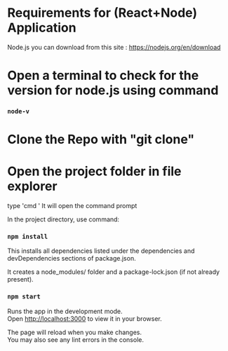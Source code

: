 # Requirements for (React+Node) Application
Node.js
you can download from this site : https://nodejs.org/en/download

# Open a terminal to check for the version for node.js using command

### `node-v`

# Clone the Repo with "git clone"

# Open the project folder in file explorer 

 type  'cmd ' It will open the command prompt

In the project directory, use command:

### `npm install`

This installs all dependencies listed under the dependencies and devDependencies sections of package.json.

It creates a node_modules/ folder and a package-lock.json (if not already present).

### `npm start`

Runs the app in the development mode.\
Open [http://localhost:3000](http://localhost:3000) to view it in your browser.

The page will reload when you make changes.\
You may also see any lint errors in the console.
